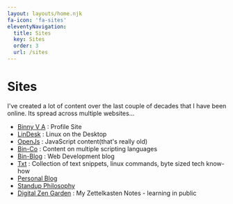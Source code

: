 ```yaml
---
layout: layouts/home.njk
fa-icon: 'fa-sites'
eleventyNavigation:
  title: Sites
  key: Sites
  order: 3
  url: /sites
---
```


# Sites

I've created a lot of content over the last couple of decades that I have been online. Its spread across multiple websites...

- [Binny V A](http://binnyva.com/) : Profile Site
- [LinDesk](http://lindesk.com/) : Linux on the Desktop
- [OpenJs](http://openjs.com/) : JavaScript content(that's really old)
- [Bin-Co](http://bin-co.com/) : Content on multiple scripting languages
- [Bin-Blog](http://bin-co.com/blog/) : Web Development blog
- [Txt](http://txt.binnyva.com/) : Collection of text snippets, linux commands, byte sized tech know-how
- [Personal Blog](http://blog.binnyva.com/)
- [Standup Philosophy](https://standup-philosophy.netlify.app/)
- [Digital Zen Garden](https://notes.binnyva.com/) : My Zettelkasten Notes - learning in public

